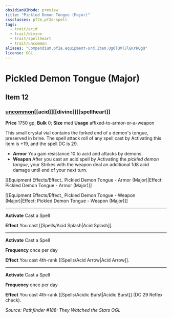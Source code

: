 ```yaml
---
obsidianUIMode: preview
title: "Pickled Demon Tongue (Major)"
cssclasses: pf2e,pf2e-spell
tags:
  - trait/acid
  - trait/divine
  - trait/spellheart
  - trait/uncommon
aliases: "Compendium.pf2e.equipment-srd.Item.Ug0lQVTJlGKrHQgQ"
license: OGL
---
```

# Pickled Demon Tongue (Major)
## Item 12
### [uncommon](uncommon "Uncommon Rarity Trait")[[acid]][[divine]][[spellheart]]


**Price** 1750 gp; 
**Bulk** 0; **Size** med
**Usage** affixed-to-armor-or-a-weapon

This small crystal vial contains the forked end of a demon's tongue, preserved in brine. The spell attack roll of any spell cast by Activating this item is +19, and the spell DC is 29.

*   **Armor** You gain resistance 10 to acid and attacks by demons.
*   **Weapon** After you cast an acid spell by Activating the _pickled demon tongue_, your Strikes with the weapon deal an additional 1d8 acid damage until end of your next turn.

[[Equipment Effects/Effect_ Pickled Demon Tongue - Armor (Major)|Effect: Pickled Demon Tongue - Armor (Major)]]

[[Equipment Effects/Effect_ Pickled Demon Tongue - Weapon (Major)|Effect: Pickled Demon Tongue - Weapon (Major)]]

* * *

**Activate** Cast a Spell

**Effect** You cast [[Spells/Acid Splash|Acid Splash]].

* * *

**Activate** Cast a Spell

**Frequency** once per day

**Effect** You cast 4th-rank [[Spells/Acid Arrow|Acid Arrow]].

* * *

**Activate** Cast a Spell

**Frequency** once per day

**Effect** You cast 4th-rank [[Spells/Acidic Burst|Acidic Burst]] (DC 29 Reflex check).

*Source: Pathfinder #188: They Watched the Stars*
*OGL*